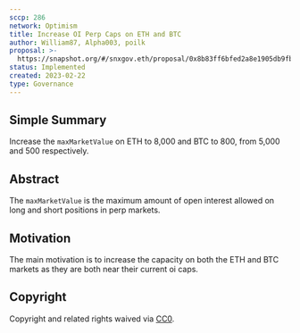 ```yaml
---
sccp: 286
network: Optimism
title: Increase OI Perp Caps on ETH and BTC
author: William87, Alpha003, poilk
proposal: >-
  https://snapshot.org/#/snxgov.eth/proposal/0x8b83ff6bfed2a8e1905db9fb3901c587e0e9e02b5b63b426727ce1839590e80d
status: Implemented 
created: 2023-02-22
type: Governance
---
```


## Simple Summary

<!--"If you can't explain it simply, you don't understand it well enough." Provide a simplified and layman-accessible explanation of the SCCP.-->

Increase the `maxMarketValue` on ETH to 8,000 and BTC to 800, from 5,000 and 500 respectively.

## Abstract

<!--A short (~200 word) description of the variable change proposed.-->

The `maxMarketValue` is the maximum amount of open interest allowed on long and short positions in perp markets.

## Motivation

<!--The motivation is critical for SCCPs that want to update variables within Synthetix. It should clearly explain why the existing variable is not incentive aligned. SCCP submissions without sufficient motivation may be rejected outright.-->

The main motivation is to increase the capacity on both the ETH and BTC markets as they are both near their current oi caps.

## Copyright

Copyright and related rights waived via [CC0](https://creativecommons.org/publicdomain/zero/1.0/).
